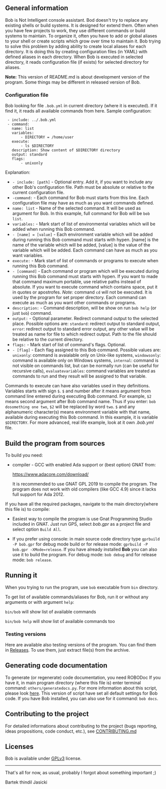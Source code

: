 ## General information

Bob is Not Intelligent console assistant. Bod doesn't try to replace any
existing shells or build systems. It is designed for extend them. Often
when you have few projects to work, they use different commands or build
systems to maintain. To organize it, often you have to add or global aliases
to your shell or create scripts which grow over time to maintain it. Bob
trying to solve this problem by adding ability to create local aliases for
each directory. It is doing this by creating configuration files (in YAML) with
defined aliases in each directory. When Bob is executed in selected directory,
it reads configuration file (if exists) for selected directory for aliases.

**Note:** This version of README.md is about development version of the
program. Some things may be different in released version of Bob.

### Configuration file

Bob looking for file `.bob.yml` in current directory (where it is executed).
If it find it, it reads all available commands from here. Sample
configuration:

     - include: ../.bob.yml
     - command:
       name: list
       variables:
           - DIRECTORY = /home/user
       execute:
           - ls $DIRECTORY
       description: Show content of $DIRECTORY directory
       output: standard
       flags:
           - unixonly

Explanation:

* `- include: [path]`  - Optional entry. Add it, if you want to include any
                         other Bob's configuration file. Path must be
                         absolute or relative to the current configuration
                         file.
* `-command:`          - Each command for Bob must starts from this line.
                         Each configuration file may have as much as you
                         want commands defined.
* `name: list`         - Name of the selected command. It will be used as
                         argument for Bob. In this example, full command for
                         Bob will be `bob list`.
* `variables:`         - Mark start of list of environmental variables which
                         will be added when running this Bob command.
* `- [name] = [value]` - Each environment variable which will be added
                         during running this Bob command must starts with
                         hypen. [name] is the name of the variable which will
                         be added, [value] is the value of the variable which
                         will be added. Each command can have as much as you
                         want variables.
* `execute:`           - Mark start of list of commands or programs to execute
                         when running this Bob command.
* `- [command]`        - Each command or program which will be executed during
                         running this Bob command must starts with hypen. If
                         you want to made that command maximum portable, use
                         relative paths instead of absolute. If you want to
                         execute command which contains space, put it in
                         quotes or apostrofes. *Note:* command `cd` will not
                         be executed. It is used by the program for set proper
                         directory. Each command can execute as much as you
                         want other commands or programs.
* `description:`       - Command description, will be show on run `bob help`
                         (or just `bob`) command.
* `output:`            - Optional parameter. Redirect command output to the
                         selected place. Possible options are: `standard`:
                         redirect output to standard output, `error`: redirect
                         output to standard error output, any other value will
                         be treated as name for file to which redirect output.
                         Path to the file should be relative to the current
                         directory.
* `flags:`             - Mark start of list of command's flags. Optional.
* `- [flag]`           - Each flag assigned to this Bob command. Possible
                         values are: `unixonly`: command is avaialable only on
                         Unix-like systems, `windowsonly`: command is available
                         only on Windows systems, `internal`: command is not
                         visible on commands list, but can be normally run (can
                         be useful for recursive calls), `evaluatevariables`:
                         command variables are treated as commands to run and
                         they result will be assigned to that variable.

Commands to execute can have also variables used in they definitions. Variables
starts with sign `$`. `$` and number after it means argument from command line
entered during executing Bob command. For example, `$2` means second argument
after Bob command name. Thus if you enter: `bob dosomething one two`, `$2`
will be replaced by word `two`. `$` and any alphanumeric character(s) means
environment variable with that name, available during executing this Bob
command. In this example, it is variable `$DIRECTORY`. For more advanced, real
life example, look at it own *.bob.yml* file.

## Build the program from sources

To build you need:

* compiler - GCC with enabled Ada support or (best option) GNAT from:

  https://www.adacore.com/download/

  It is recommended to use GNAT GPL 2019 to compile the program.
  The program does not work with old compilers (like GCC 4.9) since it
  lacks full support for Ada 2012.

If you have all the required packages, navigate to the main directory(where
this file is) to compile:

* Easiest way to compile the program is use Gnat Programming Studio included
  in GNAT. Just run GPS, select *bob.gpr* as a project file and select
  option `Build All`.

* If you prefer using console: in main source code directory type
  `gprbuild -P bob.gpr` for debug mode build or for release mode:
  `gprbuild -P bob.gpr -XMode=release`. If you have already installed **Bob**
  you can also use it to build the program. For debug mode: `bob debug`
  and for release mode: `bob release`.

## Running it

When you trying to run the program, use `bob` executable from `bin` directory.

To get list of available commands/aliases for Bob, run it or without any
arguments or with argument `help`:

`bin/bob` will show list of available commands

`bin/bob help` will show list of available commands too

### Testing versions

Here are available also testing versions of the program. You can find them
in [Releases](https://github.com/thindil/bob/releases/tag/travis-dev-build).
To use them, just extract file(s) from the archive.

## Generating code documentation

To generate (or regenerate) code documentation, you need ROBODoc If you have
it, in main program directory (where this file is) enter terminal command:
`others/generatedocs.py`. For more information about this script, please look
[here](https://github.com/thindil/roboada#generatedocspy). This version of
script have set all default settings for Bob code. If you have Bob installed,
you can also use for it command: `bob docs`.

## Contributing to the project
For detailed informations about contributing to the project (bugs reporting,
ideas propositions, code conduct, etc.), see [CONTRIBUTING.md](CONTRIBUTING.md)

## Licenses

Bob is available under [GPLv3](COPYING) license.

----

That's all for now, as usual, probably I forgot about something important ;)

Bartek thindil Jasicki
